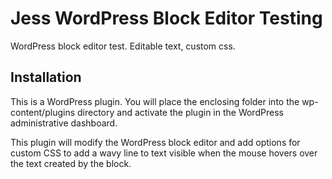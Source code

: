 # Jess WordPress Block Editor Testing

WordPress block editor test. Editable text, custom css.

## Installation

This is a WordPress plugin. You will place the enclosing folder into the wp-content/plugins directory and activate the plugin in the WordPress administrative dashboard.

This plugin will modify the WordPress block editor and add options for custom CSS to add a wavy line to text visible when the mouse hovers over the text created by the block.
